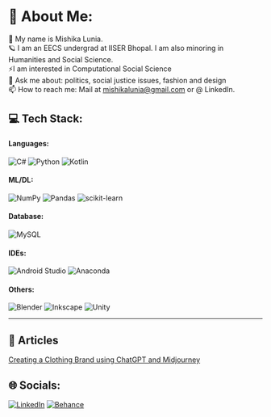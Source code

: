 # 💫 About Me:
👋 My name is Mishika Lunia.<br>🪐 I am an EECS undergrad at IISER Bhopal. I am also minoring in Humanities and Social Science.<br>⚡I am interested in Computational Social Science<br>💬 Ask me about: politics, social justice issues, fashion and design<br>📫 How to reach me: Mail at mishikalunia@gmail.com or @ LinkedIn.


## 💻 Tech Stack:
#### Languages:
![C#](https://img.shields.io/badge/c%23-%23239120.svg?style=flat&logo=c-sharp&logoColor=white) ![Python](https://img.shields.io/badge/python-3670A0?style=flat&logo=python&logoColor=ffdd54) ![Kotlin](https://img.shields.io/badge/kotlin-%230095D5.svg?style=flat&logo=kotlin&logoColor=white) 

#### ML/DL:
![NumPy](https://img.shields.io/badge/numpy-%23013243.svg?style=flat&logo=numpy&logoColor=white) ![Pandas](https://img.shields.io/badge/pandas-%23150458.svg?style=flat&logo=pandas&logoColor=white) ![scikit-learn](https://img.shields.io/badge/scikit--learn-%23F7931E.svg?style=flat&logo=scikit-learn&logoColor=white) 

#### Database:
![MySQL](https://img.shields.io/badge/mysql-%2300f.svg?style=flat&logo=mysql&logoColor=white) 

#### IDEs:
![Android Studio](https://img.shields.io/badge/Android_Studio-3DDC84?style=for-the-badge&logo=android-studio&logoColor=white) ![Anaconda](https://img.shields.io/badge/Anaconda-%2344A833.svg?style=for-the-badge&logo=anaconda&logoColor=white)


#### Others:
![Blender](https://img.shields.io/badge/blender-%23F5792A.svg?style=flat&logo=blender&logoColor=white) ![Inkscape](https://img.shields.io/badge/Inkscape-e0e0e0?style=flat&logo=inkscape&logoColor=080A13) ![Unity](https://img.shields.io/badge/Unity-100000?style=for-the-badge&logo=unity&logoColor=white)

---

## 📖 Articles
[Creating a Clothing Brand using ChatGPT and Midjourney](https://medium.com/@mishika.lunia/creating-a-clothing-brand-using-chatgpt-and-midjourney-8a71c1bbcc1c)

## 🌐 Socials:
 [![LinkedIn](https://img.shields.io/badge/LinkedIn-%230077B5.svg?logo=linkedin&logoColor=white)](https://www.linkedin.com/in/mishika-lunia-73725914a/) [![Behance](https://img.shields.io/badge/Behance-1769ff?logo=behance&logoColor=white)](https://www.behance.net/mishika_lunia)
 

<!-- Proudly created with GPRM ( https://gprm.itsvg.in ) -->

